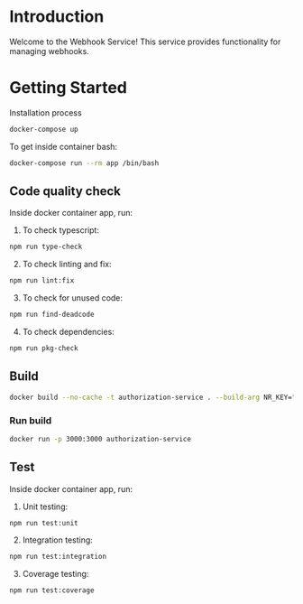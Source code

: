 # Introduction
Welcome to the Webhook Service! This service provides functionality for managing webhooks.

# Getting Started

Installation process

```bash
docker-compose up
```

To get inside container bash:

```bash
docker-compose run --rm app /bin/bash
```

## Code quality check

Inside docker container app, run:

1. To check typescript:

```bash
npm run type-check
```

2. To check linting and fix:

```bash
npm run lint:fix
```

3. To check for unused code:

```bash
npm run find-deadcode
```

4. To check dependencies:

```bash
npm run pkg-check
```

## Build

```bash
docker build --no-cache -t authorization-service . --build-arg NR_KEY="testnrkey" --build-arg APP_NAME="testappname"
```

### Run build

```bash
docker run -p 3000:3000 authorization-service
```

## Test

Inside docker container app, run:

1. Unit testing:

```bash
npm run test:unit
```

2. Integration testing:

```bash
npm run test:integration
```

3. Coverage testing:

```bash
npm run test:coverage
```
